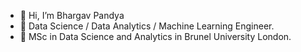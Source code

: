 - 👋 Hi, I’m Bhargav Pandya
- 👀 Data Science / Data Analytics / Machine Learning Engineer.
- 🌱 MSc in Data Science and Analytics in Brunel University London.


<!---
Bhargav-Pandya-86/Bhargav-Pandya-86 is a ✨ special ✨ repository because its `README.md` (this file) appears on your GitHub profile.
You can click the Preview link to take a look at your changes.
--->
